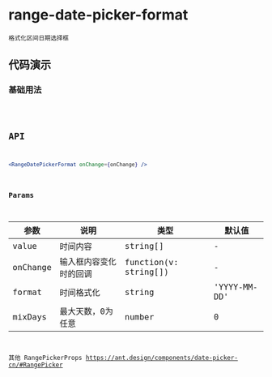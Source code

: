 # range-date-picker-format

`格式化区间日期选择框`


## 代码演示

### 基础用法
<code src="./range-date-picker-format-use.tsx" />


## API
```jsx | pure
<RangeDatePickerFormat onChange={onChange} />
```


### Params
| 参数     | 说明                   | 类型                  | 默认值       |
| -------- | ---------------------- | --------------------- | ------------ |
| value    | 时间内容               | string\[\]              | -            |
| onChange | 输入框内容变化时的回调 | function(v: string\[\]) | -            |
| format   | 时间格式化             | string                | 'YYYY-MM-DD' |
| mixDays  | 最大天数，0为任意      | number                | 0            |

其他 RangePickerProps https://ant.design/components/date-picker-cn/#RangePicker
